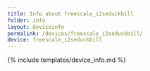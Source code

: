 ```yaml
---
title: Info about freescale_i2seduckbill
folder: info
layout: deviceinfo
permalink: /devices/freescale_i2seduckbill/
device: freescale_i2seduckbill
---
```

{% include templates/device_info.md %}
